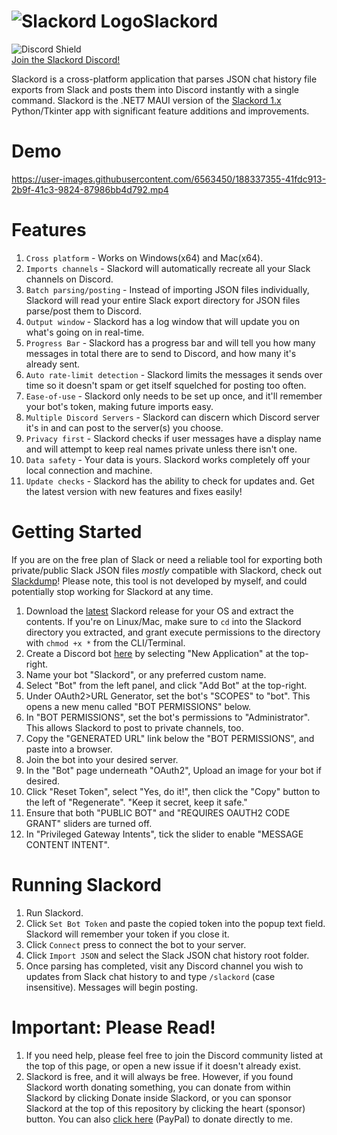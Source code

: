 # ![Slackord Logo](https://i.imgur.com/PyVjqzL.png)Slackord
![Discord Shield](https://discordapp.com/api/guilds/1095636526873972766/widget.png?style=shield)    
[Join the Slackord Discord!](https://discord.gg/yccMweYPN8)

Slackord is a cross-platform application that parses JSON chat history file exports from Slack and posts them into Discord instantly with a single command.
Slackord is the .NET7 MAUI version of the [Slackord 1.x](https://github.com/thomasloupe/Slackord1) Python/Tkinter app with significant feature additions and improvements.

# Demo
https://user-images.githubusercontent.com/6563450/188337355-41fdc913-2b9f-41c3-9824-87986bb4d792.mp4

# Features
1. `Cross platform` - Works on Windows(x64) and Mac(x64).
1. `Imports channels` - Slackord will automatically recreate all your Slack channels on Discord.
1. `Batch parsing/posting` - Instead of importing JSON files individually, Slackord will read your entire Slack export directory for JSON files parse/post them to Discord.
1. `Output window` - Slackord has a log window that will update you on what's going on in real-time.
1. `Progress Bar` - Slackord has a progress bar and will tell you how many messages in total there are to send to Discord, and how many it's already sent.
1. `Auto rate-limit detection` - Slackord limits the messages it sends over time so it doesn't spam or get itself squelched for posting too often.
1. `Ease-of-use` - Slackord only needs to be set up once, and it'll remember your bot's token, making future imports easy.
1. `Multiple Discord Servers` - Slackord can discern which Discord server it's in and can post to the server(s) you choose.
1. `Privacy first` - Slackord checks if user messages have a display name and will attempt to keep real names private unless there isn't one.
1. `Data safety` - Your data is yours. Slackord works completely off your local connection and machine.
1. `Update checks` - Slackord has the ability to check for updates and. Get the latest version with new features and fixes easily!

# Getting Started
If you are on the free plan of Slack or need a reliable tool for exporting both private/public Slack JSON files *mostly* compatible with Slackord, check out [Slackdump](https://github.com/rusq/slackdump)! Please note, this tool is not developed by myself, and could potentially stop working for Slackord at any time.
1. Download the [latest](https://github.com/thomasloupe/Slackord/releases) Slackord release for your OS and extract the contents. If you're on Linux/Mac, make sure to `cd` into the Slackord directory you extracted, and grant execute permissions to the directory with `chmod +x *` from the CLI/Terminal.
1. Create a Discord bot [here](https://discord.com/developers/applications) by selecting "New Application" at the top-right.
1. Name your bot "Slackord", or any preferred custom name.
1. Select "Bot" from the left panel, and click "Add Bot" at the top-right.
1. Under OAuth2>URL Generator, set the bot's "SCOPES" to "bot". This opens a new menu called "BOT PERMISSIONS" below.
1. In "BOT PERMISSIONS", set the bot's permissions to "Administrator". This allows Slackord to post to private channels, too.
1. Copy the "GENERATED URL" link below the "BOT PERMISSIONS", and paste into a browser.
1. Join the bot into your desired server.
1. In the "Bot" page underneath "OAuth2", Upload an image for your bot if desired.
1. Click "Reset Token", select "Yes, do it!", then click the "Copy" button to the left of "Regenerate". "Keep it secret, keep it safe."
1. Ensure that both "PUBLIC BOT" and "REQUIRES OAUTH2 CODE GRANT" sliders are turned off.
1. In "Privileged Gateway Intents", tick the slider to enable "MESSAGE CONTENT INTENT".

# Running Slackord
1. Run Slackord.
1. Click `Set Bot Token` and paste the copied token into the popup text field. Slackord will remember your token if you close it.
1. Click `Connect` press to connect the bot to your server.
1. Click `Import JSON` and select the Slack JSON chat history root folder.
1. Once parsing has completed, visit any Discord channel you wish to updates from Slack chat history to and type `/slackord` (case insensitive). Messages will begin posting.

# Important: Please Read!
1. If you need help, please feel free to join the Discord community listed at the top of this page, or open a new issue if it doesn't already exist.
1. Slackord is free, and it will always be free. However, if you found Slackord worth donating something, you can donate from within Slackord by clicking Donate inside Slackord, or you can sponsor Slackord at the top of this repository by clicking the heart (sponsor) button. You can also [click here](https://paypal.me/thomasloupe) (PayPal) to donate directly to me.
